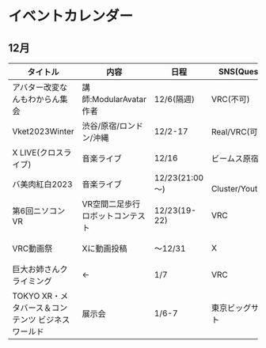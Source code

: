 # イベントカレンダー
## 12月
| タイトル | 内容 | 日程 | SNS(Quest) | URL |
| ---- | ---- | ---- | ---- | ---- |
| アバター改変なんもわからん集会 | 講師:ModularAvatar作者 | 12/6(隔週) | VRC(不可) | [X](https://x.com/chihaya_369/status/1729401178314956901)|
| Vket2023Winter | 渋谷/原宿/ロンドン/沖縄 | 12/2-17 | Real/VRC(可) | https://event.vket.com |
| X LIVE(クロスライブ) | 音楽ライブ | 12/16 | ビームス原宿 | [X](https://x.com/Virtual_BEAMS/status/1732734108227572009) |  
| バ美肉紅白2023 | 音楽ライブ |12/23(21:00～)|　Cluster/Youtube | [X](https://x.com/nemchan_nel/status/1731509182476832965) |
| 第6回ニソコンVR | VR空間二足歩行ロボットコンテスト | 12/23(19-22) | VRC | [connpass](https://nisoconvr.connpass.com/event/303401/)|
| VRC動画祭 | Xに動画投稿 | ～12/31| X | [バーチャルライフマガジン](https://vr-lifemagazine.com/2023vrc-movie-festival/)|
| 巨大お姉さんクライミング | ← | 1/7 | VRC | [X](https://x.com/Yabuko_Sainome/status/1735153330400514150) |
 |TOKYO XR・メタバース＆コンテンツ ビジネスワールド | 展示会| 1/6-7 | 東京ビッグサイト |https://xr-meta-biz.tokyo/ |
